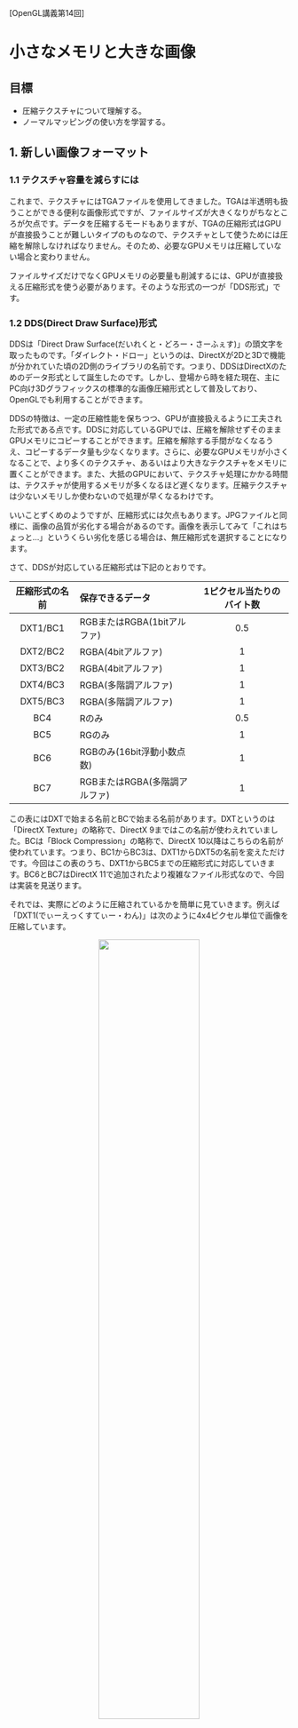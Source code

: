 [OpenGL講義第14回]

# 小さなメモリと大きな画像

## 目標

* 圧縮テクスチャについて理解する。
* ノーマルマッピングの使い方を学習する。

## 1. 新しい画像フォーマット

### 1.1 テクスチャ容量を減らすには

これまで、テクスチャにはTGAファイルを使用してきました。TGAは半透明も扱うことができる便利な画像形式ですが、ファイルサイズが大きくなりがちなところが欠点です。データを圧縮するモードもありますが、TGAの圧縮形式はGPUが直接扱うことが難しいタイプのものなので、テクスチャとして使うためには圧縮を解除しなければなりません。そのため、必要なGPUメモリは圧縮していない場合と変わりません。

ファイルサイズだけでなくGPUメモリの必要量も削減するには、GPUが直接扱える圧縮形式を使う必要があります。そのような形式の一つが「DDS形式」です。

### 1.2 DDS(Direct Draw Surface)形式

DDSは「Direct Draw Surface(だいれくと・どろー・さーふぇす)」の頭文字を取ったものです。「ダイレクト・ドロー」というのは、DirectXが2Dと3Dで機能が分かれていた頃の2D側のライブラリの名前です。つまり、DDSはDirectXのためのデータ形式として誕生したのです。しかし、登場から時を経た現在、主にPC向け3Dグラフィックスの標準的な画像圧縮形式として普及しており、OpenGLでも利用することができます。

DDSの特徴は、一定の圧縮性能を保ちつつ、GPUが直接扱えるように工夫された形式である点です。DDSに対応しているGPUでは、圧縮を解除せずそのままGPUメモリにコピーすることができます。圧縮を解除する手間がなくなるうえ、コピーするデータ量も少なくなります。さらに、必要なGPUメモリが小さくなることで、より多くのテクスチャ、あるいはより大きなテクスチャをメモリに置くことができます。また、大抵のGPUにおいて、テクスチャ処理にかかる時間は、テクスチャが使用するメモリが多くなるほど遅くなります。圧縮テクスチャは少ないメモリしか使わないので処理が早くなるわけです。

いいことずくめのようですが、圧縮形式には欠点もあります。JPGファイルと同様に、画像の品質が劣化する場合があるのです。画像を表示してみて「これはちょっと…」というくらい劣化を感じる場合は、無圧縮形式を選択することになります。

さて、DDSが対応している圧縮形式は下記のとおりです。

|圧縮形式の名前|保存できるデータ|1ピクセル当たりのバイト数|
|:-:|:--|:-:|
|DXT1/BC1|RGBまたはRGBA(1bitアルファ)|0.5|
|DXT2/BC2|RGBA(4bitアルファ)|1|
|DXT3/BC2|RGBA(4bitアルファ)|1|
|DXT4/BC3|RGBA(多階調アルファ)|1|
|DXT5/BC3|RGBA(多階調アルファ)|1|
|BC4|Rのみ|0.5|
|BC5|RGのみ|1|
|BC6|RGBのみ(16bit浮動小数点数)|1|
|BC7|RGBまたはRGBA(多階調アルファ)|1|

この表にはDXTで始まる名前とBCで始まる名前があります。DXTというのは「DirectX Texture」の略称で、DirectX 9まではこの名前が使わえれていました。BCは「Block Compression」の略称で、DirectX 10以降はこちらの名前が使われています。つまり、BC1からBC3は、DXT1からDXT5の名前を変えただけです。今回はこの表のうち、DXT1からBC5までの圧縮形式に対応していきます。BC6とBC7はDirectX 11で追加されたより複雑なファイル形式なので、今回は実装を見送ります。

それでは、実際にどのように圧縮されているかを簡単に見ていきます。例えば「DXT1(でぃーえっくすてぃー・わん)」は次のように4x4ピクセル単位で画像を圧縮しています。

<div style="text-align: center;width: 100%;">
<img src="images/03_dds_4x4.png" style="width:60%; margin-left:auto; margin-right:auto"/>
<div style="white-space: pre;">[DDSの圧縮単位]</div>
</div>

4x4ピクセルは次のような圧縮データに変換されて格納されます。

<div style="text-align: center;width: 100%;">
<img src="images/03_dds_blocK_format.png" style="width:60%; margin-left:auto; margin-right:auto"/>
<div style="white-space: pre;">[圧縮データの形式]</div>
</div>

DXT1ではまず4x4ピクセルから主要な2色を選び、それを16ビットカラーとして保存します。各ピクセルには主要2色とその中間色2色のうち、いずれかの色が割り当てられます。このような仕組みになっているため、4x4の中に主要な色が3色以上含まれていると正しい色を復元できなくなってしまいます。また、16ビットカラーのため微妙な色合いの再現は苦手です。

DXT2～DXT5は、DXT1に加えてアルファ成分にも対応しています。

<div style="text-align: center;width: 100%;">
<img src="images/03_dds_dxt2345.png" style="width:60%; margin-left:auto; margin-right:auto"/>
<div style="white-space: pre;">[アルファ付きデータの圧縮方法]</div>
</div>

アルファも色と同様の方法で圧縮されます。しかし、色はRGBの3要素をまとめて圧縮しなければならないのに対して、アルファは1要素だけです。そのため、比較的劣化しにくいです。

>［補足］上記の画像は以下のサイトからの転載です。これらのサイトを読めば、DDSについてより詳しく知ることができるでしょう。<br>`https://www.webtech.co.jp/blog/optpix_labs/format/4013/`<br>`https://www.webtech.co.jp/blog/optpix_labs/format/4569/`

### 1.3 FOURCCマクロを定義する

それではDDSファイルの読み込みを実装していきましょう。DDSファイルもTGAファイルと同様に、ファイルの先頭部分に画像情報が格納されています。まずはこの情報を取得し、画像フォーマットを識別するための準備をしなくてはなりません。

まず、FOURCCという、フォーマットを識別するためのデータを作成するマクロを定義します。
Texture.cppを開き、Texture名前空間の開き括弧の下に、次のプログラムを追加してください。

```diff
 /// テクスチャ関連の関数やクラスを格納する名前空間
 namespace Texture {
+
+/**
+* FOURCCを作成する.
+*/
+#define MAKE_FOURCC(a, b, c, d) \
+  static_cast<uint32_t>(a + (b << 8) + (c << 16) + (d << 24))

 /**
 * 色データを取得する.
```

FOURCCは「Four Character Code(ふぉー・きゃらくたー・こーど)」、つまり「4文字の識別子」を意味する文章の頭文字です。FOURCCは、ファイルがどんな情報を持っているのかを識別するために使われます。DDSでは、画像が圧縮されているかどうか、どのように圧縮されているか、を識別するために使われています。

>［補足］FOURCCに決まった読み方はないようで、「ふぉーく」や「えふ・おー・ゆー・あーる・しー・しー」、あるいは原文と同じ「ふぉー・きゃらくたー・こーど」などと呼ばれているようです。

### 1.4 データ配列から数値を取得する

現代の多くのコンピューターは、処理を高速にするために、データを扱いやすいアドレスに「整列」して配置する決まりになっています。これを「アラインメント」と言います(「直線、直線状に並べる」といった意味です)。アラインメントは変数の型によって違います。PCで使われるIntel社やAMD社のCPUの場合、charは1バイト単位、intは4バイト単位で整列するのが一般的です。このため、例えば以下のような構造体では

```c++
struct A {
  char c;
  int i;
};
```

メンバ変数cが0バイト目に配置されたとき、メンバ変数iは1バイト目ではなく、4バイト目に配置されます。また、構造体やクラスのアラインメントは、最も大きいアラインメントを持つメンバ変数と同じになります。上記の構造体Aのアラインメントは4バイトになります。

一方で、ファイルに書き込まれたデータにはアラインメントはありません。どんなコンピューターが利用するか分からないのにアラインメントを決めても仕方がないからです。そのため、構造体を定義してそこにデータを一気に読み込む、という方法は使えません。ファイルからデータを取得するときは、バイト単位で複数のデータを読み取り、それをまとめて本来の数値に復元する必要があります。

データを読み取るたびに数値復元を行うのは面倒なので、関数として定義しましょう。FOURCCマクロの定義の下に、次のプログラムを追加してください。

```diff
 #define MAKE_FOURCC(a, b, c, d) \
   static_cast<uint32_t>(a + (b << 8) + (c << 16) + (d << 24))
+
+/**
+* バイト列から数値を復元する.
+*
+* @param p      バイト列へのポインタ.
+* @param offset 数値のオフセット.
+* @param size   数値のバイト数(1～4).
+*
+* @return 復元した数値.
+*/
+uint32_t Get(const uint8_t* p, size_t offset, size_t size)
+{
+  uint32_t result = 0;
+  p += offset;
+  for (size_t i = 0; i < size; ++i) {
+    result += p[i] << (i * 8);
+  }
+  return result;
+}

 /**
 * 色データを取得する.
```

### 1.4 DDSファイルヘッダを定義する

続いて、DDSファイルのヘッダ情報と画像情報を格納する構造体を定義します。まずは画像情報から定義していきましょう。Get関数の定義の下に、次のプログラムを追加してください。

```diff
     result += p[i] << (i * 8);
   }
   return result;
 }
+
+/**
+* DDS画像情報.
+*/
+struct DDSPixelFormat
+{
+  uint32_t size; ///< この構造体のバイト数(32).
+  uint32_t flgas; ///< 画像に含まれるデータの種類を示すフラグ.
+  uint32_t fourCC; ///< 画像フォーマットを示すFOURCC.
+  uint32_t rgbBitCount; ///< 1ピクセルのビット数.
+  uint32_t redBitMask; ///< 赤要素が使う部分を示すビット.
+  uint32_t greenBitMask; ///< 緑要素が使う部分を示すビット.
+  uint32_t blueBitMask; ///< 青要素が使う部分を示すビット.
+  uint32_t alphaBitMask; ///< 透明要素が使う部分を示すビット.
+};

 /**
 * 色データを取得する.
```

DDSPixelFormat構造体はDDSヘッダ情報の一部です。そのため、DDSヘッダ構造体より前に定義しておく必要があります。

続いて、データから画像情報を取得する関数を定義します。DDSPixelFormat構造体の定義の下に、次のプログラムを追加してください。

```diff
   uint32_t blueBitMask; ///< 青要素が使う部分を示すビット.
   uint32_t alphaBitMask; ///< 透明要素が使う部分を示すビット.
 };
+
+/**
+* バッファからDDS画像情報を読み出す.
+*
+* @param buf 読み出し元バッファ.
+*
+* @return 読み出したDDS画像情報.
+*/
+DDSPixelFormat ReadDDSPixelFormat(const uint8_t* buf)
+{
+  DDSPixelFormat tmp;
+  tmp.size = Get(buf, 0, 4);
+  tmp.flgas = Get(buf, 4, 4);
+  tmp.fourCC = Get(buf, 8, 4);
+  tmp.rgbBitCount = Get(buf, 12, 4);
+  tmp.redBitMask = Get(buf, 16, 4);
+  tmp.greenBitMask = Get(buf, 20, 4);
+  tmp.blueBitMask = Get(buf, 24, 4);
+  tmp.alphaBitMask = Get(buf, 28, 4);
+  return tmp;
+}

 /**
 * 色データを取得する.
```

次にDDSヘッダ構造体を定義します。ReadDDSPixelFormat関数定義の下に、次のプログラムを追加してください。

```diff
   tmp.alphaBitMask = Get(buf, 28, 4);
   return tmp;
 }
+
+/**
+* DDSファイルヘッダ.
+*/
+struct DDSHeader
+{
+  uint32_t size;  ///< この構造体のバイト数(124).
+  uint32_t flags; ///< どのパラメータが有効かを示すフラグ.
+  uint32_t height; ///< 画像の高さ(ピクセル数).
+  uint32_t width; ///< 画像の幅(ピクセル数).
+  uint32_t pitchOrLinearSize; ///< 横のバイト数または画像1枚のバイト数.
+  uint32_t depth; ///< 画像の奥行き(枚数)(3次元テクスチャ等で使用).
+  uint32_t mipMapCount; ///< 含まれているミップマップレベル数.
+  uint32_t reserved1[11]; ///< (将来のために予約されている).
+  DDSPixelFormat ddspf; ///< DDS画像情報.
+  uint32_t caps[4]; ///< 含まれている画像の種類.
+  uint32_t reserved2; ///< (将来のために予約されている).
+};

 /**
 * 色データを取得する.
```

DDSヘッダはDDSファイルの先頭にあるデータです。これを構造体として定義したものがDDSHeader構造体です。続いて、このデータを読み取る関数を作りましょう。DDSHeader構造体の定義の下に、次のプログラムを追加してください。

```diff
   uint32_t caps[4]; ///< 含まれている画像の種類.
   uint32_t reserved2; ///< (将来のために予約されている).
 };
+
+/**
+* バッファからDDSファイルヘッダを読み出す.
+*
+* @param buf 読み出し元バッファ.
+*
+* @return 読み出したDDSファイルヘッダ.
+*/
+DDSHeader ReadDDSHeader(const uint8_t* buf)
+{
+  DDSHeader tmp = {};
+  tmp.size = Get(buf, 0, 4);
+  tmp.flags = Get(buf, 4, 4);
+  tmp.height = Get(buf, 8, 4);
+  tmp.width = Get(buf, 12, 4);
+  tmp.pitchOrLinearSize = Get(buf, 16, 4);
+  tmp.depth = Get(buf, 20, 4);
+  tmp.mipMapCount = Get(buf, 24, 4);
+  tmp.ddspf = ReadDDSPixelFormat(buf + 28 + 4 * 11);
+  for (int i = 0; i < 4; ++i) {
+    tmp.caps[i] = Get(buf, 28 + 4 * 11 + 32 + i * 4, 4);
+  }
+  return tmp;
+}

 /**
 * 色データを取得する.
```

これで、DDSファイルのヘッダ部分を読み取る準備が整いました。

### 1.5 DDSファイルからテクスチャを作成する

ここからはDDSファイル全体を読み込んでテクスチャを作成していきます。ちょっと長い関数になるので、空っぽの関数からはじめて少しずつプログラムを追加していくことにします。それでは、ReadDDSHeader関数定義の下に、次のプログラムを追加してください。

```diff
   }
   return tmp;
 }
+
+/**
+* DDSファイルからテクスチャを作成する.
+*
+* @param filename DDSファイル名.
+*
+* @retval 0以外 作成したテクスチャID.
+* @retval 0     作成失敗.
+*/
+GLuint LoadDDS(const char* filename)
+{
+}

 /**
 * 色データを取得する.
```

まずはDDSヘッダーを読み込み、指定されたファイルが本当にDDSファイルなのかを確認します。LoadDDS関数の先頭に、次のプログラムを追加してください。

```diff
 GLuint LoadDDS(const char* filename)
 {
+  std::basic_ifstream<uint8_t> ifs(filename, std::ios_base::binary);
+  if (!ifs) {
+    std::cerr << "[エラー] " << filename << "を開けません.\n";
+    return 0;
+  }
+  //１メガバイトのメモリを割り当てて、一度にたくさん読み込めるようにする
+  std::vector<uint8_t> readBuffer(1'000'000);
+  ifs.rdbuf()->pubsetbuf(readBuffer.data(), readBuffer.size());
+
+  // DDSヘッダーを読み込む.
+  std::vector<uint8_t> buf(128);
+  ifs.read(buf.data(), 128);
+  if (ifs.eof()) {
+    return 0;
+  }
+  if (buf[0] != 'D' || buf[1] != 'D' || buf[2] != 'S' || buf[3] != ' ') {
+    return 0;
+  }
+  const DDSHeader header = ReadDDSHeader(buf.data() + 4);
+  if (header.size != 124) {
+    std::cerr << "[警告] " << filename << "は未対応のDDSファイルです.\n";
+    return 0;
+  }
 }

 /**
 * 色データを取得する.
```

DDSファイルの先頭には「'D’, ’D’, ’S’, ’ ’」という4文字が格納されており、その直後に124バイトのヘッダが続きます。つまり、ファイルサイズが128バイトに満たない場合はDDSファイルではありません。また、DDSヘッダのサイズ情報が124でない場合もDDSファイルではありませんから読み込めません。

続いて、画像フォーマットに対応するOpenGLのフォーマットを選択します。 DDSヘッダーを読み込むプログラムの下に、次のプログラムを追加してください。

```diff
   if (header.size != 124) {
     std::cerr << "[警告] " << filename << "は未対応のDDSファイルです.\n";
     return 0;
   }
+
+  // ファイルのDDS形式に対応するOpenGLのフォーマットを選択する.
+  GLenum iformat= GL_RGBA8;
+  GLenum format = GL_RGBA;
+  uint32_t blockSize = 16;
+  bool isCompressed = false;
+  if (header.ddspf.flgas & 0x04) {
+    // 圧縮フォーマット
+    switch (header.ddspf.fourCC) {
+    case MAKE_FOURCC('D', 'X', 'T', '1'):
+      iformat = GL_COMPRESSED_RGBA_S3TC_DXT1_EXT;
+      blockSize = 8;
+      break;
+    case MAKE_FOURCC('D', 'X', 'T', '2'):
+    case MAKE_FOURCC('D', 'X', 'T', '3'):
+      iformat = GL_COMPRESSED_RGBA_S3TC_DXT3_EXT;
+      break;
+    case MAKE_FOURCC('D', 'X', 'T', '4'):
+    case MAKE_FOURCC('D', 'X', 'T', '5'):
+      iformat = GL_COMPRESSED_RGBA_S3TC_DXT5_EXT;
+      break;
+    case MAKE_FOURCC('B', 'C', '4', 'U'):
+      iformat = GL_COMPRESSED_RED_RGTC1;
+      break;
+    case MAKE_FOURCC('B', 'C', '4', 'S'):
+      iformat = GL_COMPRESSED_SIGNED_RED_RGTC1;
+      break;
+    case MAKE_FOURCC('B', 'C', '5', 'U'):
+      iformat = GL_COMPRESSED_RG_RGTC2;
+      break;
+    case MAKE_FOURCC('B', 'C', '5', 'S'):
+      iformat = GL_COMPRESSED_SIGNED_RG_RGTC2;
+      break;
+    default:
+      std::cerr << "[警告] " << filename << "は未対応のDDSファイルです.\n";
+      return 0;
+    }
+    isCompressed = true;
+  } else if (header.ddspf.flgas & 0x40) {
+    // 無圧縮フォーマット
+    if (header.ddspf.redBitMask == 0xff) {
+      iformat = header.ddspf.alphaBitMask ? GL_RGBA8 : GL_RGB8;
+      format = header.ddspf.alphaBitMask ? GL_RGBA : GL_RGB;
+    } else if (header.ddspf.blueBitMask == 0xff) {
+      iformat = header.ddspf.alphaBitMask ? GL_RGBA8 : GL_RGB8;
+      format = header.ddspf.alphaBitMask ? GL_BGRA : GL_BGR;
+    } else {
+      std::cerr << "[警告] " << filename << "は未対応のDDSファイルです.\n";
+      return 0;
+    }
+  } else {
+    std::cerr << "[警告] " << filename << "は未対応のDDSファイルです.\n";
+    return 0;
+  }
 }

 /**
 * 色データを取得する.
```

iformat変数にはGPUがテクスチャを読み取るときの形式、format変数には実際のデータの形式を格納します。blockSize変数は圧縮フォーマットのデータ格納単位となるバイト数です。基本的には16ですが、一部のフォーマットでは8になります。 isCompressed変数には、ファイルが圧縮形式かどうかを格納します。圧縮フォーマットならtrue、無圧縮ならfalseです。

圧縮形式かどうかは、DDSPixelFormat::flagsの第2ビット(0x04)で判定します。このビットが1の場合は圧縮形式です。どの圧縮形式なのかはFOURCCによって定義されています。上記のプログラムでは、ファイルに格納されているFOURCCが、MAKE_FOURCCマクロによって作成したFOURCCと一致したなら、対応するフォーマットを変数に格納しています。また、DXT1形式の場合はブロックサイズは8になりますので、これも変数に格納しています。DXT1はアルファ要素を持たないため、その分データが少ないのです。

OpenGLの圧縮フォーマットにはGL_COMPRESSED_????(じーえる・こんぷれすど・？？？？)という名前が付けられています。DDSPixelFormat::fragsの第2ビットが0で、代わりに第6ビットが1の場合、画像は無圧縮フォーマットで、その詳細はビットマスクによって定義されています。ビットマスクは「その色がピクセルデータのどのビットを使用するか」を定義するパラメータです。プログラムを簡単にするため、今回は各色8ビットのフォーマットのみ対応することにします。また、ほとんどのGPUでは色の並び順はRGBAかBGRAのいずれかしか対応していません。そのため、赤と青の順序だけを気にすればよいことになります。つまり、ピクセルの下位8ビットが赤の場合はRGBA、逆に下位8ビットが青の場合はBGRAの順序になるわけです。それ以外だった場合は未対応のフォーマットなので0を返して終了します。

次に、DDSファイルが格納している画像の枚数についての情報を取得します。
OpenGLのフォーマットを選択するプログラムの下に、次のプログラムを追加してください。

```diff
     std::cerr << "[警告] " << filename << "は未対応のDDSファイルです.\n";
     return 0;
   }
+
+  // 画像枚数を取得する.
+  const bool isCubemap = header.caps[1] & 0x200;
+  const GLenum target = isCubemap ? GL_TEXTURE_CUBE_MAP_POSITIVE_X : GL_TEXTURE_2D;
+  const int faceCount = isCubemap ? 6 : 1;
 }

 /**
 * 色データを取得する.
```

isCubemap変数はキューブマップを格納している場合にtrueになります。キューブマップは直方体の6面をテクスチャとして定義したもので、周囲の景色の映り込みを表現するためなどに使われます。target変数は、テクスチャ作成時に使うOpenGLコンテキストのバインド対象です。キューブマップを作成する場合は専用のバインド対象を使わなければなりません。faceCountはファイルに格納されている面数です。キューブマップなら6つのテクスチャが必要なので、面数は6になります。もちろん、ふつうのテクスチャは1です。

これでようやく画像を読み込んでテクスチャを作成できます。画像枚数を取得するプログラムの下に、次のプログラムを追加してください。

```diff
   const GLenum target = isCubemap ? GL_TEXTURE_CUBE_MAP_POSITIVE_X : GL_TEXTURE_2D;
   const int faceCount = isCubemap ? 6 : 1;
+
+  // 画像を読み込んでGPUメモリに転送.
+  buf.resize(header.width * header.height * 4);
+  GLuint texId;
+  glGenTextures(1, &texId);
+  glBindTexture(isCubemap ? GL_TEXTURE_CUBE_MAP : GL_TEXTURE_2D, texId);
+  for (int faceIndex = 0; faceIndex < faceCount; ++faceIndex) {
+    GLsizei curWidth = header.width;
+    GLsizei curHeight = header.height;
+    for (int mipLevel = 0; mipLevel < static_cast<int>(header.mipMapCount);
+      ++mipLevel) {
+      if (isCompressed) {
+        // 圧縮形式の場合.
+        const uint32_t imageBytes =
+          ((curWidth + 3) / 4) * ((curHeight + 3) / 4) * blockSize;
+        ifs.read(buf.data(), imageBytes);
+        glCompressedTexImage2D(target + faceIndex, mipLevel, iformat,
+          curWidth, curHeight, 0, imageBytes, buf.data());
+      } else {
+        // 無圧縮形式の場合.
+        const uint32_t imageBytes = curWidth * curHeight * 4;
+        ifs.read(buf.data(), imageBytes);
+        glTexImage2D(target + faceIndex, mipLevel, iformat,
+          curWidth, curHeight, 0, format, GL_UNSIGNED_BYTE, buf.data());
+      }
+      const GLenum result = glGetError();
+      if (result != GL_NO_ERROR) {
+        std::cerr << "[警告] " << filename << "の読み込みに失敗(" <<
+          std::hex << result << ").\n";
+      }
+      curWidth = std::max(1, curWidth / 2);
+      curHeight = std::max(1, curHeight / 2);
+    }
+  }
 }

 /**
 * 色データを取得する.
```

DDSファイルに格納されているデータから適切なテクスチャを作成するには、面数とミップマップという2つの情報が必要です。面数は通常のテクスチャが1、キューブマップなら6でしたね。「ミップマップ」というのは、画像の縮小時に不自然に見えないようにする技術です。大きな画像を適切に縮小表示するにはとても時間がかかるので、ほとんどのGPUはかなり簡略化された方法で縮小を行っています。そのため、縮小した画像が綺麗に表示されることはめったにありません。そこで、あらかじめ何段階かの縮小画像を作っておき、縮小度合いに応じて対応する画像を使うという方法が考え出されました。それがミップマップです。ミップマップのための縮小画像の数は、DDSヘッダのmipMapCountを見れば分かります。

また、キューブマップの場合はそれぞれの面に縮小画像が存在します。そのため、外側のfor文で面数だけループし、内側のfor文ではミップマップ数だけループさせています。

圧縮テクスチャを作成するにはglTexImage2D関数のかわりに「glCompressedTexImage2D(じーえる・こんぷれすど・てっくす・いめーじ・つーでぃ)」関数を使います。このとき、ターゲットに面数を足していますが、これはキューブマップの場合に各面のターゲットが1ずつずれた番号で定義されているからです。キューブマップではない場合、面数は常に1です。ということはfaceIndexも常に0になりますから、ターゲットはGL_TEXTURE_2Dから変化しません。

先に説明したように、圧縮テクスチャは4x4ピクセル毎に圧縮されています。この4x4をブロックと呼びます。画像の幅や高さが4の倍数でない場合、詰め物を追加して4x4にしてから圧縮されます。そのため、画像データの総ブロック数は幅および高さを4の倍数で切り上げてから掛けたものになります。こうして計算した総ブロック数にブロックサイズを掛けたものが画像のバイト数で、上記のプログラムではimageBytes変数になります。

無圧縮テクスチャの作成には、これまでと同じくglTexImage2D関数を使います。今回対応するのは32ビット形式だけなので、バイト数を得るには総ピクセル数に4を掛けるだけです。

テクスチャの作成に成功したら、次のミップマップ段階のために画像サイズを小さくします。ミップマップは段階ごとに半分のサイズの画像を持つと決められているので、もとの値を2で割るだけです。ただし、既に1になっていた場合は2で割ると0になってしまいますから、std::max関数を使って最小値が1になるようにしています。

最後に、テクスチャ・パラメーターを設定します。
画像を読み込むプログラムの下に、次のプログラムを追加してください。

```diff
       curWidth = std::max(1, curWidth / 2);
       curHeight = std::max(1, curHeight / 2);
     }
   }
+
+  // テクスチャ・パラメーターを設定する.
+  glTexParameteri(GL_TEXTURE_2D, GL_TEXTURE_MAX_LEVEL, header.mipMapCount - 1);
+  glTexParameteri(GL_TEXTURE_2D, GL_TEXTURE_MIN_FILTER,
+    header.mipMapCount <= 1 ? GL_LINEAR : GL_LINEAR_MIPMAP_NEAREST);
+  glTexParameteri(GL_TEXTURE_2D, GL_TEXTURE_MAG_FILTER, GL_LINEAR);
+  glTexParameteri(GL_TEXTURE_2D, GL_TEXTURE_WRAP_S, GL_REPEAT);
+  glTexParameteri(GL_TEXTURE_2D, GL_TEXTURE_WRAP_T, GL_REPEAT);
+
+  glBindTexture(GL_TEXTURE_2D, 0);
+  return texId;
 }

 /**
 * 色データを取得する.
```

テクスチャ・パラメーターの設定は、TGAファイルを作成したときとほぼ同じです。違いはミップマップの最大レベルを設定していること(レベルは0から始まるので、ミップマップ数から1を引いた値を使っています)、それから、ミップマップが存在する場合は、縮小フィルタの種類をGL_LINEAR_MIPMAP_NEARESTにしていることです。縮小フィルタはミップマップの有無に応じて種類を変更する必要があり、ミップマップを持たないのにミップマップ用のフィルタ・タイプを指定すると、テクスチャが表示されなくなってしまいます。逆に、ミップマップに対して普通のフィルタを指定した場合、画像は表示されますがミップマップは全く使われず、メモリの無駄になってしまいます。

拡大フィルタはミップマップを考慮する必要はありません。拡大が起こるのは一番大きな(つまり元の)画像だけなので、ミップマップは使われないからです。

最後に、作成したテクスチャIDを返します。これでDDSフォーマットのテクスチャ作成関数は完成です。

### 1.6 LoadImage2D関数をDDSファイルに対応させる

作成したLoadDDS関数を使って、LoadImage2D関数をDDSに対応させましょう。今回は、拡張子が「.dds」だった場合のみDDSファイルとして読み込むことにします。LoadImage2D関数に次のプログラムを追加してください。

```diff
 GLuint LoadImage2D(const char* path)
 {
+  const size_t len = strlen(path);
+  if (_stricmp(path + (len - 4), ".dds") == 0) {
+    const GLuint id = LoadDDS(path);
+    if (id) {
+      return id;
+    }
+  }
+
   ImageData imageData;
   if (!LoadImage2D(path, &imageData)) {
```

strlen(すとりんぐ・れんぐす、すとれん)関数は、文字列の長さ(=含まれる文字数)を計算します。拡張子はファイル名の末尾にあるので、名前の長さが必要になります。

_stricmp(すとりんぐ・あい・こんぺあ、すとらいこんぷ)関数は2つの文字列を比較します。このとき、大文字小文字は無視されます(`a`と`A`は同じだと判定される)。結果を戻り値で返され、等しければ0です。今回はファイル名の末尾の4文字を調べたいので、(長さ-4)番目の位置から調べています。

これでLoadImage2D関数がDDSファイルを読み込めるようになりました。

>［補足］実は_stricmp関数はC標準ライブラリの一員ではありません。大文字小文字を無視する比較というのは出番が多いのですが、標準ライブラリには含まれていないのです。そうはいっても、あったほうが便利なことには違いないため、ライブラリ提供者が独自に追加しているのです。そのため、Microsoftは_stricmpという名前で追加しましたが、他の提供者はstrcasecmpなど、別の名前で追加しています。

### 1.7 DDSファイルを使ってみる

早速DDSファイルを読み込んで使ってみましょう。DDSファイルの作成にはVisual Studioを使います。タイトル画面の画像をVisualStudioで開いてください。開いたら、ウィンドウの左上にツールパレットが並んでいると思います。その右端にある下向き矢印をクリックし、「ツール->上下反転」を選択してください。すると、画像の上下が反転します。

<div style="text-align: center;width: 100%;">
<img src="images/03_vs_image_v_flip.png" style="width:40%; margin-left:auto; margin-right:auto"/>
<div style="white-space: pre;">[画像を上下反転させる]</div>
</div>

TGAファイルの画像データの格納方法が「上から下」と「下から上」の2パターンあり、必要に応じて画像の上下を反転させることができました。しかし、DDSファイルは「上から下」の1種類だけです。OpenGLのテクスチャは「下から上」になっている必要があるため、DDSファイルの場合は常に上下を反転させなければなりません。問題は、DDSファイルは圧縮されているかもしれないことです。圧縮形式を保ったまま上下反転させるには、圧縮方法について十分な理解が必要となります。しかし、DDS形式の詳細に踏み込むには時間が足りないため、今回は画像を作る段階で上下反転させて対処することにしました。

>［補足］実際問題、必ず上下反転しなければならないのなら、事前に処理しておくことは理にかなっています。プログラムで処理すると読み込み時間がのびてしまうからです。

次に、ファイルメニューを開いて「名前をつけてTitleBg.tgaを保存」を選択してください。すると、ファイルの保存ダイアログが開きます。その下の方に「ファイルの種類」という項目があり、クリックするとファイルの種類がリスト表示されます。リストの中から「Direct Draw Surface(*.dds)」を選択して、保存してください。このとき、ファイルの拡張子は自動的に「.dds」に変更されます。これでDDSファイルを作成することができました。

変換したばかりのDDSファイルは無圧縮形式なので、圧縮形式に変更しましょう。「表示」メニューから「プロパティウィンドウ」を選ぶかF4キーを押すとプロパティウィンドウが表示されます。

Visual Studioの画像ツールには、圧縮テクスチャのサイズが4の倍数でなければならないという独自のルールがあります(DXT形式の仕様では1ピクセル単位でサイズを指定できますから、これはMicrosoftの怠慢です)。プロパティウィンドウの画像の幅と高さを確認して、4の倍数でなかったら、4の倍数になるように数値を増減してください。ただし、幅と高さの間の鎖アイコンがつながった状態だと、幅と高さは連動して変化してしまいます。連動を解除するために、鎖アイコンをクリックして下図のように鎖が切れた状態してください。幅と高さを個別に変更できるようになります。

<div style="text-align: center;width: 100%;">
<img src="images/03_vs_image_size_chain_icon.png" style="width:40%; margin-left:auto; margin-right:auto"/>
<div style="white-space: pre;">[鎖アイコン(切れた状態)]</div>
</div>

サイズを調整したら次は圧縮形式を選択します。プロパティウィンドウの形式の横にある「32bpp RGBA」の部分をクリックすると、画像形式の一覧が表示されます。リストをスクロールさせて、一番上にある「DXGI_FORMAT_BC1_UNORM」を選択してください。これがDXT1形式に当たります。ただし、もしタイトル画像にアルファ成分が含まれている(半透明な部分がある)場合は「DXGI_FORMAT_BC3_UNORM」を選択してください。

<div style="text-align: center;width: 100%;">
<img src="images/03_vs_image_type_list.png" style="width:40%; margin-left:auto; margin-right:auto"/>
<div style="white-space: pre;">[形式の選択]</div>
</div>

画像形式を変更したら、忘れずにファイルを保存してください。保存したらエクスプローラーなどでResフォルダを開き、TGA形式と圧縮されたDDS形式のファイルサイズが違うことを確認してください。TGAに比べて1/6から1/8のサイズになっていると思います。つまり、圧縮形式では通常の画像と比べて6倍から8倍のテクスチャを置けるようになる、ということです。

次に、TitleScene.cppを開き、TitleScene::Initialize関数を次のように変更してください。

```diff
 bool TitleScene::Initialize()
 {
   spriteRenderer.Init(1000, "Res/Sprite.vert", "Res/Sprite.frag");
   sprites.reserve(100);
-  Sprite spr(Texture::Image2D::Create("Res/TitleBg.tga"));
+  Sprite spr(Texture::Image2D::Create("Res/TitleBg.dds"));
   spr.Scale(glm::vec2(2));
   sprites.push_back(spr);
```

変更したらビルドして実行してください。タイトル画像が表示されたら成功です。

>［補足］テクスチャ形式は、一般的にはアーティストが目的に応じて適切なものを選択します。もちろん、プログラムで特別な用途で使う、描画速度が目標に届かない、といった技術的な理由からプログラマが指定する場合もあります。

<div style="page-break-after: always"></div>

## 2. バンプマッピング

### 2.1 細かい<ruby>凹凸<rt>おうとつ</rt></ruby>を表現するには

ゲームに登場するポリゴンモデルには、リベットの打たれた鉄板やアスファルトで舗装された路面、石造りの壁、大木の樹皮といった、おおむね平坦でありながら間近に見ると複雑な<ruby>凹凸<rt>おうとつ</rt></ruby>を持つものがよく登場します。現実感のある世界を作るには、このような微細な形状も再現してあげなければなりません。

現実感を与える最も単純な方法は、必要なだけポリゴンを費やし、モデルのあらゆる凹凸を再現することです。しかし、CG映画ならともかく、リアルタイムで動作するゲームではそんな大量のポリゴンは許容できません。そこで、凹凸をテクスチャによって表現する方法が使われます。

例えば、凹凸によって生じるであろう陰影をカラーテクスチャに書き込みます。光源も視点も固定して動かさないかぎり、これでもそれなりに現実感のあるモデルに見えます。しかし、光源あるいは視点が動くと、すぐに不自然さが目立つようになってしまいます。光源や視点が動いても自然な見た目を得るには、バンプマッピング(bump=「隆起、凹凸」という意味)という方法を使います。

### 2.2 バンプマッピングの種類

バンプマッピングは1978年にJames F. Blinn(ジム・ブリン)というコンピュータ科学者が考案した技法です。「バンプ」という名前が示すように、凹凸をポリゴンに貼り付ける技法の総称です。主な技法には、エンボスバンプマッピング、環境マップバンプマッピング、ノーマルマッピングがあります。それぞれの技法の概要を次に示します。

* エンボスバンプマッピング:<br>エンボスバンプマッピングは、モデル表面の起伏を高低差として表現した「ハイト(height=高さ)マップテクスチャ」を使います。このテクスチャを、光の当たる方向にずらして加算合成し、さらに影の方向にずらして減算合成を行うことで起伏の明暗を表現します。これはエンボス画像の作成と同じ方法です(光が正面から当たっているなら、加算と減算は打ち消し合い、明るさは変わりません)。単純な技法であり、テクスチャ機能があるおよそ全てのハードウェアで実現可能です。

* 環境マップバンプマッピング:<br>環境マップバンプマッピング(EMBM)は、「環境マッピング」と呼ばれる技法を拡張したものです。環境マッピングでは、視線ベクトルを表面で反射させたベクトルを、周囲の風景を書き込んだ環境テクスチャの座標に変換することで、周囲の風景があたかもモデル表面で反射しているように見せかけます。環境マップバンプマッピングでは、環境テクスチャに加えて、変換後の座標をどの程度ずらすかを書き込んだバンプテクスチャを使います。反射ベクトルをテクスチャ座標に変換するときに、バンプマップテクスチャを参照して座標を変化させるのです。これによって、表面に起伏があるかのような反射を再現するわけです。この技法は、GPUにテクスチャ座標を変化させる機能が備わっている場合に利用可能です。

* ノーマルマッピング:<br>ノーマルマッピングは、モデル表面の法線を書き込んだノーマルマップ・テクスチャを用意し、その情報を使うことで起伏を再現します。ハードウェアが対応している必要がありますが、最も汎用的なバンプマッピング技法です。ノーマルマッピングは、GPUがベクトルの正規化、内積などに対応している必要があります。2019年現在において最も一般的なバンプマッピング技法です。

本講義では、現在最も一般的なバンプマップ技法である「ノーマルマッピング」をプログラムしていきます。

### 2.3 ノーマルマップテクスチャ

ノーマルマッピングで使用する「ノーマルマップテクスチャ」は、「ノーマル」つまり日本語では「法線」という名前が表すとおり、法線情報を格納したものです。法線とは面や頂点から垂直に伸びる単位ベクトルで、「ある面や点がどの方向を向いているか」ということを表します。

これまで作成してきたプログラムでは、法線は頂点にだけ存在し、頂点と頂点の間の法線はGPUによる線形補間によって作り出されていました。ノーマルマッピングでは、線形補間によって作られた法線をノーマルマップテクスチャに書き込まれた法線で置き換えることで、ライティング結果を変化させ、見かけ上は起伏があるかのように見せることができます。

### 2.4 タンジェント空間ノーマルマップ

ノーマルマッピングには2種類の手法が存在します。ひとつは「オブジェクト空間ノーマルマップ」で、モデルの法線を直接書き込んだテクスチャを使います。もうひとつは「タンジェント空間ノーマルマップ」で、こちらはモデルを平面に展開した状態の法線を書き込んだテクスチャを使います。後述する理由から、タンジェント空間は「テクスチャ空間」とも呼ばれます。

オブジェクト空間ノーマルマップでは、基本的にはメッシュ表面の各点とテクセルが1対1で対応しています。このため、形状の異なる部分には異なるテクセルを割り当てる必要があります。タンジェント空間ノーマルマップの場合、ノーマルマップ・テクスチャとメッシュは「タンジェント空間」というものを通じて間接的に結びついています。このおかげで、形状の異なる部分であっても同じテクスチャを割り当てることが可能になります。

例えば地形のメッシュは場所によって傾斜が異なります。オブジェクト空間ノーマルマップでは、全体を覆う巨大なテクスチャを用意しなければなりません。対して、タンジェント空間ノーマルマップであれば、地形の傾斜を考慮しなくてもよくなるため、小さなテクスチャを繰り返し貼り付けることができます。こうして節約されたメモリは、より詳細なテクスチャを読み込むために使うことができます。

「タンジェント空間」は日本語では「接空間(せつくうかん)」と呼ばれます。「接空間」は、接線(曲面と一点で接する線)や接平面(曲面と1点で接する平面)を3次元に拡張したもので、「曲面と一点で接する空間」を表しています。

モデル上のあらゆる点には対応する接平面が存在します(例えば、球状の物体の表面のどの点においても固有の接平面が定義できるでしょう)。この接平面に垂直な軸を加えたものが「接空間」、つまりタンジェント空間です。タンジェント空間はX, Y, Zの3つの軸(ベクトル)として定義されます。一般的に、X軸とY軸は接平面と平行なベクトルとして定義され、Z軸は接平面に垂直なベクトルとして定義されます。このため、タンジェント空間のZ軸は法線ベクトルと一致します。X軸は「タンジェント・ベクトル」と呼ばれ、これは接線の向きです。Y軸は「バイノーマル・ベクトル」と呼ばれ、X軸とZ軸(つまり法線ベクトルとタンジェント・ベクトル)に垂直なベクトルになります。

<div style="text-align: center;width: 100%;">
<img src="images/03_tangent_vector_1.png" style="width:60%; margin-left:auto; margin-right:auto"/>
<div style="white-space: pre;">[青:法線ベクトル 赤:接ベクトル 緑:従法線ベクトル]</div>
</div>

タンジェント空間はメッシュ上の点ごとに異なります。しかし、テクスチャ座標は頂点単位で定義することから、同じ軸を持つタンジェント空間も頂点単位で定義すれば十分です。頂点の間のタンジェント空間は、GPUに計算してもらうことができます。

>［補足］数学的には、タンジェント空間のX軸とY軸は接平面と平行であることだけが条件です。つまり、向きは決まっていません。しかし、点によってタンジェント空間の定義がまちまちだと、法線の変換結果に一貫性がなくなってしまいます。それは困るので、なんらかのルールに基づいてタンジェント空間を定義する必要があります。3Dグラフィックスでは、接ベクトルと従法線ベクトルがテクスチャのU軸とV軸と一致するように定義します。結果として、テクスチャ空間とタンジェント空間は等しくなります。つまり、同じものだと考えることができるのです。

<br>

>［補足］数学におけるタンジェント空間(接空間)は、「多様体」という概念のうえに構築されています。しかし、ノーマルマッピングにおける接空間は「他にいい呼び名がなかったので数学ですでに存在する用語を借りてきた」程度に考えてもらって差し支えありません。

### 2.5 Terrain.vertにタンジェント空間作成プロうグラムを追加する

ここからは、地形にノーマルマッピングを追加していきます。一般的には、タンジェント空間のデータはモデルデータに格納されるか、モデルデータを読み込んだときに作成して追加します。しかし、地形の場合はメッシュが単純なので、頂点シェーダーにちょっとしたプログラムを加えるだけで作成できます。

Terrain.vertを開き、次のプログラムを追加してください。

```diff
 layout(location=0) out vec3 outPosition;
 layout(location=1) out vec2 outTexCoord;
-layout(location=2) out vec3 outNormal;
-layout(location=3) out vec3 outRawPosition;
+layout(location=2) out vec3 outTBN[3];
+layout(location=5) out vec3 outRawPosition;

 uniform mat4 matMVP;
 uniform mat4 matModel;

 /**
 * Terrain vertex shader.
 */
 void main()
 {
+  mat3 matNormal = transpose(inverse(mat3(matModel)));
+  vec3 b = matNormal * vec3(0.0, 0.0, -1.0);
+  vec3 n = matNormal * vNormal;
+  vec3 t = normalize(cross(b, n));
+  b = normalize(cross(t, n));
+  outTBN[0] = t;
+  outTBN[1] = b;
+  outTBN[2] = n;
+
   outTexCoord = vTexCoord;
-  outNormal = normalize(matNormal * vNormal);
   outPosition = vec3(matModel * vec4(vPosition, 1.0));
   outRawPosition = vPosition;
   gl_Position = matMVP * (matModel * vec4(vPosition, 1.0));
 }
```

主な変更点は、`outNormal`が`outTBN[3]`に置き換わったところです。TBNはタンジェント空間を表す行列で、その名前は空間を定義する3つのベクトルTangent(たんじぇんと), Binormal(ばいのーまる), Normal(のーまる)の頭文字を取ったものです。`outNormal`は`outTBN[0]`として存在していますから、実際の変更はT(接ベクトル)とB(従法線ベクトル)の計算を追加したことです。

また、outIndexのロケーションが3から5に変化していることにも注意してください。配列や行列は、そのサイズ分だけ追加のロケーションが必要になるからです。outTBN配列のサイズは3なので、outIndexのロケーションは`2+3`で5になるわけです。

main関数に追加したのがタンジェント空間の計算です。Terrain.cppに地形メッシュ作成プログラムを書いたとき、メッシュはXZ平面上に作り、テクスチャ座標もXZ軸に平行に設定されるようにしたことを思い出してください(覚えていなければ、今すぐTerrain::CreateMesh関数を確認してください……いいですか、今すぐ確認するんですよ。だって覚えてないんでしょう？)。このことから、接ベクトルはおおよそ+X方向、従法線ベクトルはおおよそ-Z方向を指します。実際にはY方向の起伏がありますから、正確なベクトルは計算する必要があります。

そこで、仮に従法線ベクトルを(0, 0, -1)として定義します。法線ベクトルはおおよそ+Y方向を向いていますから、従法線ベクトルと法線ベクトルの外積は、それらと直角をなすベクトル、つまり接ベクトルになります。こうして接ベクトルが得られたら、今度は接ベクトルと法線ベクトルの外積を計算します。すると、正しい従法線ベクトルが得られます。

### 2.6 Terrain.fragをタンジェント空間に対応させる

次は、フラグメントシェーダーを接ベクトルに対応させましょう。まずはタンジェント空間とノーマルマップ用のテクスチャ変数を追加します。

```diff
 layout(location=0) in vec3 inPosition;
 layout(location=1) in vec2 inTexCoord;
-layout(location=2) in vec3 inNormal;
-layout(location=3) in vec3 inRawPosition;
+layout(location=2) in vec3 inTBN[3];
+layout(location=5) in vec3 inRawPosition;

 out vec4 fragColor;

 uniform sampler2D texColorArray[4];
+uniform sampler2D texNormalArray[3];
 uniform isamplerBuffer texPointLightIndex; // use texelFetch
 uniform isamplerBuffer texSpotLightIndex; // use texelFetch

 const ivec2 mapSize = ivec2(200, 200);
```

texColorArrayの0番目は合成比率テクスチャ用です。このテクスチャにノーマルマップは必要ありませんので、ノーマルマップ用のテクスチャ配列のサイズは、合成比率テクスチャを除いた3にしています。

これから法線の計算をしていきますが、その前に、地形テクスチャを合成するプログラムの位置をmain関数の先頭に移動しようと思います。地形の合成比率は法線の計算にも必要になるためです。まず、main関数の末尾にある地形テクスチャ合成プログラムをコピーし、main関数の先頭に貼り付けてください。

```diff
void main()
{
+  // 地形テクスチャを合成.
+  vec4 ratio = texture(texColorArray[0], inTexCoord);
+  float baseRatio = max(0.0, 1.0 - ratio.r - ratio.g);
+  vec2 uv= inTexCoord * 10.0;
+  fragColor.rgb = texture(texColorArray[1], uv).rgb * baseRatio;
+  fragColor.rgb += texture(texColorArray[2], uv).rgb * ratio.r;
+  fragColor.rgb += texture(texColorArray[3], uv).rgb * ratio.g;
+  fragColor.a = 1.0;
+
   vec3 normal = normalize(inNormal);
   vec3 lightColor = ambientLight.color.rgb;
```

次にコピー元を削除します。main関数の末尾にある地形テクスチャ合成プログラムを削除してください。

```diff
     lightColor += spotLight[id].color.rgb * cosTheta * intensity * cutOff;
   }
-
-  // 地形テクスチャを合成.
-  vec4 ratio = texture(texColorArray[0], inTexCoord);
-  float baseRatio = max(0.0, 1.0 - ratio.r - ratio.g);
-  vec2 uv= inTexCoord * 10.0;
-  fragColor.rgb = texture(texColorArray[1], uv).rgb * baseRatio;
-  fragColor.rgb += texture(texColorArray[2], uv).rgb * ratio.r;
-  fragColor.rgb += texture(texColorArray[3], uv).rgb * ratio.g;
-  fragColor.a = 1.0;

   fragColor.rgb *= lightColor;
 }
```

それでは法線を計算していきましょう。法線の計算を次のように変更してください。

```diff
   fragColor.rgb += texture(texColorArray[3], uv).rgb * ratio.g;
   fragColor.a = 1.0;

-  vec3 normal = normalize(inNormal);
+  mat3 matTBN = mat3(normalize(inTBN[0]), normalize(inTBN[1]), normalize(inTBN[2]));
+  vec3 normal = matTBN * (texture(texNormalArray[0], uv).rgb * 2.0 - 1.0) * baseRatio;
+  normal += matTBN * (texture(texNormalArray[1], uv).rgb * 2.0 - 1.0) * ratio.r;
+  normal += matTBN * (texture(texNormalArray[2], uv).rgb * 2.0 - 1.0) * ratio.g;
+  normal = normalize(normal);
+
   vec3 lightColor = ambientLight.color.rgb;

```

このプログラムでは、まずタンジェント空間のベクトルを正規化して再構成しています。ベクトルを頂点シェーダーからフラグメントシェーダーに送ると、GPUは線形補間を行って頂点間のフラグメント用のベクトルを作り出します。問題は、線形補間は色ベク取りに対しては適切でも、方向ベクトルについては不適切だということです。方向ベクトルを線形補間すると方向だけでなく長さまで変化してしまうからです。そこで、normalize関数を使って正規化することで長さを1に戻してやります。こうして、タンジェント空間を表すTBN行列を作ることができます。

TBN行列が得られたら、あとはノーマルマップから法線を取り出して掛けるだけです。しかし、ここにも問題が潜んでいます。ノーマルマップ・テクスチャといえども、実際に格納されているのは色データに過ぎません。そのため、各要素が取りうる値は0.0～1.0になります。しかし、法線は色ではなく向きですからマイナス方向も含めた-1.0～+1.0の値を取れなければなりません。そこで、色を2倍して1を引くことによって、0.0～1.0を-1.0～+1.0の範囲に変換します。そして、法線をノーマルマップ・テクスチャに格納するときは、1を足して2で割った値を格納するようにします。こうして得られた値にTBN行列を掛けて、さらに合成比率を掛けて合成していきます。例によって合成結果の長さが1であるとは限らないため、最後に正規化をします。これで法線の計算は完了です。

>［補足］TBNの各ベクトルは、タンジェント空間にある法線のXYZ軸をワールド空間に変換するための変化率です。言い換えると、Tベクトル(あるいはB, Nベクトル)は、タンジェント空間にある法線のX座標(あるいはY, Z座標)をワールド空間に写したとき、ワールド空間の3つの軸にどの程度の割合で分解されるかを示す値だということです。例えば法線が(0.3, 0.9, 0.3)、Tベクトルが(0.7, 0.7, 0.1)だった場合、法線のXは、ワールド空間のX軸方向に0.21、Y軸方向に0.21、Z軸方向に0.03の割合で分解されます。

### 2.7 Material構造体が扱えるテクスチャを増やす

地形メッシュは既に6個のテクスチャを使っています。このうち3つがカラーテクスチャなので、ノーマルマップテクスチャも3つ必要です。ノーマルマップテクスチャを格納するには、Material構造体のtexture配列のサイズが足りないので、まずはこれを増やしましょう。

Mesh.hを開き、Material構造体を次のように変更してください。

```diff
 struct Material
 {
   glm::vec4 baseColor = glm::vec4(1);
-  Texture::InterfacePtr texture[8];
+  Texture::InterfacePtr texture[16];
   Shader::ProgramPtr program;
   Shader::ProgramPtr progSkeletalMesh; // スケルタルメッシュ用のシェーダー.
 };
```

今回の場合は配列サイズを9にすれば足りるのですが、今後さらにテクスチャを使う可能性を考え、けちくさいことは言わず16個に増やしました。

### 2.6 ノーマルマップ用のユニフォーム変数をテクスチャ・イメージ・ユニットに割り当てる

シェーダーにノーマルマップ用のユニフォーム変数を追加したので、それらをテクスチャ・イメージ・ユニットにバインドしなければなりません。Shader.cppを開き、Program::Reset関数に、次のプログラムを追加してください。

```diff
     if (texColorLoc >= 0) {
       glUniform1i(texColorLoc, i);
     }
   }
+  for (GLint i = 0; i < 8; ++i) {
+    std::string name("texNormalArray[");
+    name += static_cast<char>('0' + i);
+    name += ']';
+    const GLint texColorLoc = glGetUniformLocation(id, name.c_str());
+    if (texColorLoc >= 0) {
+      glUniform1i(texColorLoc, i + 8);
+    }
+  }

   const GLint locTexPointLightIndex = glGetUniformLocation(id, "texPointLightIndex");
```

カラーテクスチャが最大8個のユニットを使用するので、ノーマルマップテクスチャはユニット8番以降にバインドするようにしてみました。

### 2.7 地形にノーマルマップ・テクスチャを設定する

Terrain.cppを開き、HeightMap::CreateMesh関数に次のプログラムを追加してください。

```diff
   m.texture[0] = Texture::Image2D::Create("Res/Terrain_Ratio.tga");
   m.texture[1] = Texture::Image2D::Create("Res/Terrain_Soil.tga");
   m.texture[2] = Texture::Image2D::Create("Res/Terrain_Rock.tga");
   m.texture[3] = Texture::Image2D::Create("Res/Terrain_Plant.tga");
   m.texture[4] = lightIndex[0];
   m.texture[5] = lightIndex[1];
+  m.texture[8] = Texture::Image2D::Create("Res/Terrain_Soil_Normal.tga");
+  m.texture[9] = Texture::Image2D::Create("Res/Terrain_Rock_Normal.tga");
+  m.texture[10] = Texture::Image2D::Create("Res/Terrain_Plant_Normal.tga");
   m.program = meshBuffer.GetTerrainShader();
   meshBuffer.AddMesh(meshName, p, m);
```

これでプログラムの変更は完了しました。上記のプログラムで設定したノーマルマップ画像ファイルをResフォルダに用意して、ビルドして実行するだけです。サンプルのノーマルマップは以下のURLからダウンロードできます。

`https://github.com/tn-mai/OpenGL3D2019_2nd/tree/master/Res`

ノーマルマップを自分で作成する場合、PhotoShopには最初から「法線マップを作成」フィルタが用意されています。GIMPの場合は`gimp-normalmap`というプラグインを追加する必要があります。これは以下のURLから取得できます。

`https://code.google.com/archive/p/gimp-normalmap/`

Blenderの場合、レンダータブに「ベイク」という項目があり、これを使うことでノーマルマップを作成できます。また、テクスチャの作成を得意とする「サブスタンス」というソフトウェアを使う方法もあります。いずれの方法を使うにしても、作成方法の詳細はウェブブラウザで検索してください。

ノーマルマップをResフォルダにコピーしたら、プログラムを実行してください。地形に細かな凹凸が追加されていたら成功です。

<div style="page-break-after: always"></div>

## 3. C言語練習問題

以下に「じゃんけんゲーム」のプログラムがある。`/* 1. */`から`/* 5. */`の部分にプログラムを追加し、じゃんけんゲームを完成させなさい。

この問題は宿題です。

```c++
#include <stdio.h>
#include <random>

int main()
{
  std::mt19937 random(std::random_device{}());
  const int max_play_count = 5;
  int win = 0;
  int lose = 0;

  printf("じゃんけんゲーム\n");

  for (int play_count = 0; play_count < max_play_count; ++play_count) {
    int player_hand = 0;
    printf("[%d戦目]手を選択してください(0=グー 1=チョキ 2=パー):", /* 1.対戦回数を表示 */);
    scanf(/* 2.プレイヤーの手を入力 */);

    int cpu_hand = /* 3.乱数を使ってCPUの手を選択 */

    if (player_hand == 2 && cpu_hand == 0) {
      printf("あなたの勝ち\n");
      ++win;
    }
    /* 4.全ての勝敗の結果を表示し、勝敗回数を記録 */
  }
  printf("勝ち=%d 負け=%d 引き分け=%d\n", win ,lose, max_play_count - win - lose);
  if (win > lose) {
    printf("あなたの勝ちです\n");
  } else if (/* 5.負ける場合の条件 */) {
    printf("あなたの負けです\n");
  } else {
    printf("引き分けです\n");
  }
}
```

<div style="page-break-after: always"></div>

[C言語練習問題(2019後期第3回) 解答欄]

A1:

<br>

A2:

<br>

A3:

<br>

A4:

<br>

<br>

<br>

<br>

<br>

<br>

<br>

A5:
